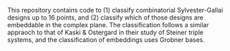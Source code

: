 This repository contains code to (1) classify combinatorial Sylvester-Gallai designs up to 16 points, and (2) classify which of those designs are embeddable in the complex plane. The classification follows a similar appraoch to that of Kaski & Ostergard in their study of Steiner triple systems, and the classification of embeddings uses Grobner bases. 